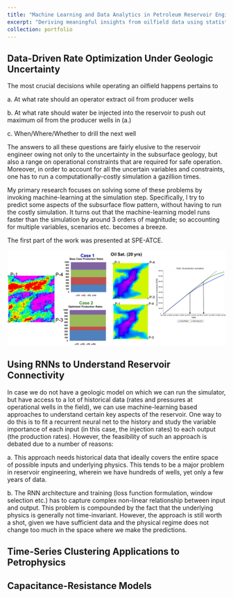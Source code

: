 ```yaml
---
title: "Machine Learning and Data Analytics in Petroleum Reservoir Engineering"
excerpt: "Deriving meaningful insights from oilfield data using statistical methods a.k.a my PhD research."
collection: portfolio
---
```


## Data-Driven Rate Optimization Under Geologic Uncertainty 

The most crucial decisions while operating an oilfield happens pertains to 

a. At what rate should an operator extract oil from producer wells

b. At what rate should water be injected into the reservoir to push out maximum oil from the producer wells in (a.)

c. When/Where/Whether to drill the next well

The answers to all these questions are fairly elusive to the reservoir engineer owing not only to the uncertainty in the subsurface geology, but also a range on operational constraints that are required for safe operation. Moreover, in order to account for all the uncertain variables and constraints, one has to run a computationally-costly simulation a gazillion times.  

My primary research focuses on solving some of these problems by invoking machine-learning at the simulation step. Specifically, I try to predict some aspects of the subsurface flow pattern, without having to run the costly simulation. It turns out that the machine-learning model runs faster than the simulation by around 3 orders of magnitude; so accounting for multiple variables, scenarios etc. becomes a breeze.

The first part of the work was presented at SPE-ATCE.  

<center>
  <img src="/images/Picture1.png" alt="drawing" width="800"/>
</center>


## Using RNNs to Understand Reservoir Connectivity

In case we do not have a geologic model on which we can run the simulator, but have access to a lot of historical data (rates and pressures at operational wells in the field), we can use machine-learning based approaches to understand certain key aspects of the reservoir. One way to do this is to fit a recurrent neural net to the history and study the variable importance of each input (in this case, the injection rates) to each output (the production rates). However, the feasibility of such an approach is debated due to a number of reasons:

a. This approach needs historical data that ideally covers the entire space of possible inputs and underlying physics. This tends to be a major problem in reservoir engineering, wherein we have hundreds of wells, yet only a few years of data.

b. The RNN architecture and training (loss function formulation, window selection etc.) has to capture complex non-linear relationship between input and output. This problem is compounded by the fact that the underlying physics is generally not time-invariant. However, the approach is still worth a shot, given we have sufficient data and the physical regime does not change too much in the space where we make the predictions.



## Time-Series Clustering Applications to Petrophysics




## Capacitance-Resistance Models 



